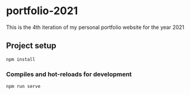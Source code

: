 # portfolio-2021
This is the 4th iteration of my personal portfolio website for the year 2021

## Project setup
```
npm install
```

### Compiles and hot-reloads for development
```
npm run serve
```
